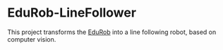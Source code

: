 
# EduRob-LineFollower

This project transforms the [EduRob](https://github.com/IDiAL-IMSL/Edurob) into a line following robot, based on computer vision.
